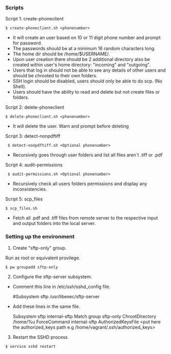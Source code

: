 ### Scripts

Script 1: create-phoneclient

``` $ create-phoneclient.sh <phonenumber> ```

* It will create an user based on 10 or 11 digit phone number and prompt for password. 
* The passwords should be at a minimum 16 random characters long.
* The home dir should be /home/$USERNAME/.
* Upon user creation there should be 2 additional directory also be created within user's home directory: "incoming" and "outgoing".
* Users that log in should not be able to see any details of other users and should be chrooted to their own folders.
* SSH login should be disabled, users should only be able to do scp. (No Shell).
* Users should have the ability to read and delete but not create files or folders.

Script 2: delete-phoneclient

``` $ delete-phoneclient.sh <phonenumber> ```

* It will delete the user. Warn and prompt before deleting

Script 3: detect-nonpdftiff

``` $ detect-nonpdftiff.sh <Optional phonenumber>```

* Recursively goes through user folders and list all files aren`t .tiff or .pdf 

Script 4: audit-permissions

``` $ audit-permissions.sh <Optional phonenumber>```

* Recursively check all users folders permissions and display any inconsistencies.

Script 5: scp_files

``` $ scp_files.sh ```

* Fetch all .pdf and .tiff files from remote server to the respective input and output folders into the local server. 

### Setting up the environment

1. Create "sftp-only" group.
  
Run as root or equivalent provilege.

 ``` $ pw groupadd sftp-only ```

2. Configure the sftp-server subsystem.

* Comment this line in /etc/ssh/sshd_config file.

   #Subsystem      sftp    /usr/libexec/sftp-server

* Add these lines in the same file.

     Subsystem sftp internal-sftp
       Match group sftp-only
       ChrootDirectory /home/%u
       ForceCommand internal-sftp
       AuthorizedKeysFile <put here the authorized_keys path e.g /home/vagrant/.ssh/authorized_keys>

3. Restart the SSHD process

  ``` $ service sshd restart ```
